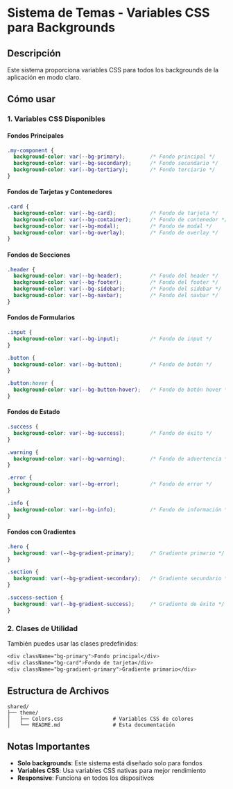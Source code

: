 # Sistema de Temas - Variables CSS para Backgrounds

## Descripción
Este sistema proporciona variables CSS para todos los backgrounds de la aplicación en modo claro.

## Cómo usar

### 1. Variables CSS Disponibles

#### Fondos Principales
```css
.my-component {
  background-color: var(--bg-primary);        /* Fondo principal */
  background-color: var(--bg-secondary);      /* Fondo secundario */
  background-color: var(--bg-tertiary);       /* Fondo terciario */
}
```

#### Fondos de Tarjetas y Contenedores
```css
.card {
  background-color: var(--bg-card);           /* Fondo de tarjeta */
  background-color: var(--bg-container);      /* Fondo de contenedor */
  background-color: var(--bg-modal);          /* Fondo de modal */
  background-color: var(--bg-overlay);        /* Fondo de overlay */
}
```

#### Fondos de Secciones
```css
.header {
  background-color: var(--bg-header);         /* Fondo del header */
  background-color: var(--bg-footer);         /* Fondo del footer */
  background-color: var(--bg-sidebar);        /* Fondo del sidebar */
  background-color: var(--bg-navbar);         /* Fondo del navbar */
}
```

#### Fondos de Formularios
```css
.input {
  background-color: var(--bg-input);          /* Fondo de input */
}

.button {
  background-color: var(--bg-button);         /* Fondo de botón */
}

.button:hover {
  background-color: var(--bg-button-hover);   /* Fondo de botón hover */
}
```

#### Fondos de Estado
```css
.success {
  background-color: var(--bg-success);        /* Fondo de éxito */
}

.warning {
  background-color: var(--bg-warning);        /* Fondo de advertencia */
}

.error {
  background-color: var(--bg-error);          /* Fondo de error */
}

.info {
  background-color: var(--bg-info);           /* Fondo de información */
}
```

#### Fondos con Gradientes
```css
.hero {
  background: var(--bg-gradient-primary);     /* Gradiente primario */
}

.section {
  background: var(--bg-gradient-secondary);   /* Gradiente secundario */
}

.success-section {
  background: var(--bg-gradient-success);     /* Gradiente de éxito */
}
```

### 2. Clases de Utilidad

También puedes usar las clases predefinidas:

```css
<div className="bg-primary">Fondo principal</div>
<div className="bg-card">Fondo de tarjeta</div>
<div className="bg-gradient-primary">Gradiente primario</div>
```



## Estructura de Archivos

```
shared/
├── theme/
│   ├── Colors.css                # Variables CSS de colores
│   └── README.md                 # Esta documentación
```

## Notas Importantes

- **Solo backgrounds**: Este sistema está diseñado solo para fondos
- **Variables CSS**: Usa variables CSS nativas para mejor rendimiento
- **Responsive**: Funciona en todos los dispositivos
